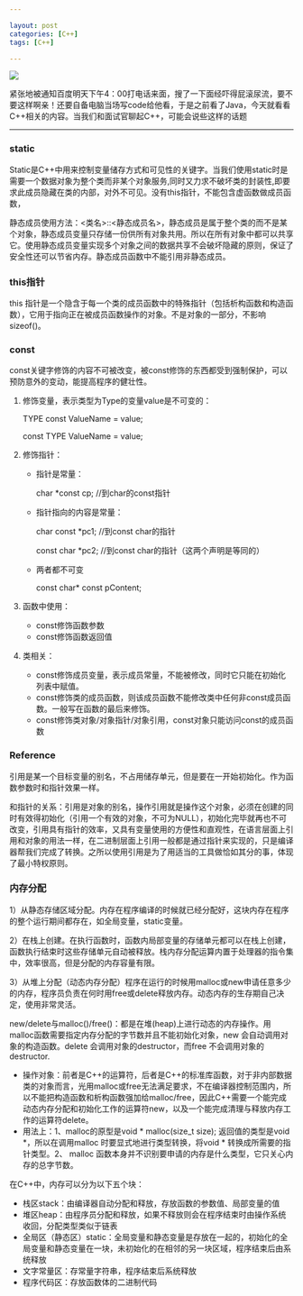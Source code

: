 ```yaml
---

layout: post
categories: [C++]
tags: [C++]

---
```


![](http://ww2.sinaimg.cn/mw690/b03122c9gw1dzc044ys39g.gif)

紧张地被通知百度明天下午4：00打电话来面，搜了一下面经吓得屁滚尿流，要不要这样啊亲！还要自备电脑当场写code给他看，于是之前看了Java，今天就看看C++相关的内容。当我们和面试官聊起C++，可能会说些这样的话题
- - -

### static

Static是C++中用来控制变量储存方式和可见性的关键字。当我们使用static时是需要一个数据对象为整个类而非某个对象服务,同时又力求不破坏类的封装性,即要求此成员隐藏在类的内部，对外不可见。没有this指针，不能包含虚函数做成员函数，

静态成员使用方法：<类名>::<静态成员名>，静态成员是属于整个类的而不是某个对象，静态成员变量只存储一份供所有对象共用。所以在所有对象中都可以共享它。使用静态成员变量实现多个对象之间的数据共享不会破坏隐藏的原则，保证了安全性还可以节省内存。静态成员函数中不能引用非静态成员。

### this指针

this 指针是一个隐含于每一个类的成员函数中的特殊指针（包括析构函数和构造函数），它用于指向正在被成员函数操作的对象。不是对象的一部分，不影响sizeof()。

### const

const关键字修饰的内容不可被改变，被const修饰的东西都受到强制保护，可以预防意外的变动，能提高程序的健壮性。

1. 修饰变量，表示类型为Type的变量value是不可变的：

      TYPE const ValueName = value; 
        
      const TYPE ValueName = value; 
2. 修饰指针：
    - 指针是常量： 
    
         char *const cp; //到char的const指针
 
    - 指针指向的内容是常量：
         
         char const *pc1; //到const char的指针
         
         const char *pc2; //到const char的指针（这两个声明是等同的）
    
    - 两者都不可变
    
         const char* const pContent;
     
3. 函数中使用：
    - const修饰函数参数
    - const修饰函数返回值
4. 类相关：
    - const修饰成员变量，表示成员常量，不能被修改，同时它只能在初始化列表中赋值。
    - const修饰类的成员函数，则该成员函数不能修改类中任何非const成员函数。一般写在函数的最后来修饰。
    - const修饰类对象/对象指针/对象引用，const对象只能访问const的成员函数
    

### Reference

引用是某一个目标变量的别名，不占用储存单元，但是要在一开始初始化。作为函数参数时和指针效果一样。

和指针的关系：引用是对象的别名，操作引用就是操作这个对象，必须在创建的同时有效得初始化（引用一个有效的对象，不可为NULL），初始化完毕就再也不可改变，引用具有指针的效率，又具有变量使用的方便性和直观性，在语言层面上引用和对象的用法一样，在二进制层面上引用一般都是通过指针来实现的，只是编译器帮我们完成了转换。之所以使用引用是为了用适当的工具做恰如其分的事，体现了最小特权原则。


### 内存分配

1）从静态存储区域分配。内存在程序编译的时候就已经分配好，这块内存在程序的整个运行期间都存在，如全局变量，static变量。

2）在栈上创建。在执行函数时，函数内局部变量的存储单元都可以在栈上创建，函数执行结束时这些存储单元自动被释放。栈内存分配运算内置于处理器的指令集中，效率很高，但是分配的内存容量有限。

3）从堆上分配（动态内存分配）程序在运行的时候用malloc或new申请任意多少的内存，程序员负责在何时用free或delete释放内存。动态内存的生存期自己决定，使用非常灵活。

 new/delete与malloc()/free()：都是在堆(heap)上进行动态的内存操作。用malloc函数需要指定内存分配的字节数并且不能初始化对象，new 会自动调用对象的构造函数。delete 会调用对象的destructor，而free 不会调用对象的destructor.
    
- 操作对象：前者是C++的运算符，后者是C++的标准库函数，对于非内部数据类的对象而言，光用malloc或free无法满足要求，不在编译器控制范围内，所以不能把构造函数和析构函数强加给malloc/free，因此C++需要一个能完成动态内存分配和初始化工作的运算符new，以及一个能完成清理与释放内存工作的运算符delete。
- 用法上：1、malloc的原型是void * malloc(size_t size); 返回值的类型是void *，所以在调用malloc 时要显式地进行类型转换，将void * 转换成所需要的指针类型。2、 malloc 函数本身并不识别要申请的内存是什么类型，它只关心内存的总字节数。
    
在C++中，内存可以分为以下五个块：

 - 栈区stack：由编译器自动分配和释放，存放函数的参数值、局部变量的值
 - 堆区heap：由程序员分配和释放，如果不释放则会在程序结束时由操作系统收回，分配类型类似于链表
 - 全局区（静态区）static：全局变量和静态变量是存放在一起的，初始化的全局变量和静态变量在一块，未初始化的在相邻的另一块区域，程序结束后由系统释放
 - 文字常量区：存常量字符串，程序结束后系统释放
 - 程序代码区：存放函数体的二进制代码
 

 
    